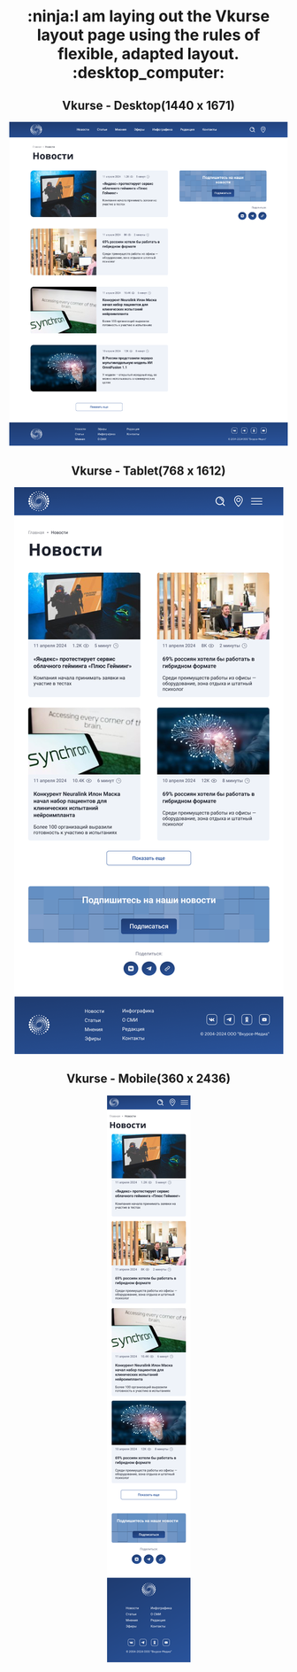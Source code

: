 <h1 align="center">:ninja:I am laying out the Vkurse layout page using the rules of flexible, adapted layout. :desktop_computer:</h1>

<h2 align="center">Vkurse - Desktop(1440 x 1671)</h2>
<p align="center">
  <img src="assets/vkurse-desktop.png">
</p>
<h2 align="center">Vkurse - Tablet(768 x 1612)</h2>
<p align="center">
  <img src="assets/vkurse-tablet.png">
</p>
<h2 align="center">Vkurse - Mobile(360 x 2436)</h2>
<p align="center">
  <img src="assets/vkurse-mobile.png">
</p>
